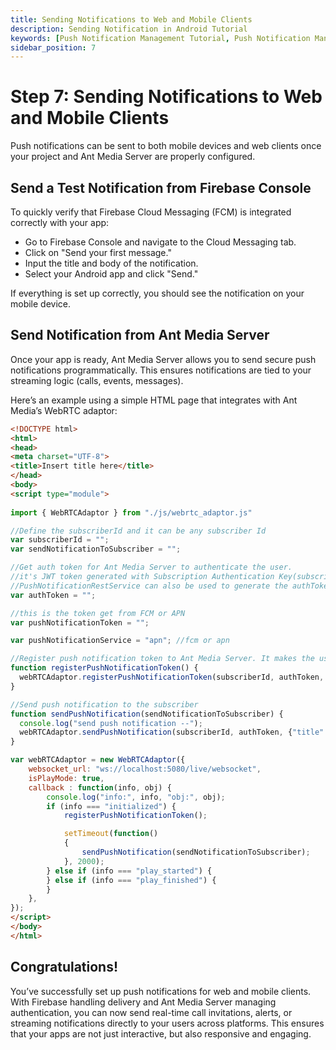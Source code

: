```yaml
---
title: Sending Notifications to Web and Mobile Clients 
description: Sending Notification in Android Tutorial
keywords: [Push Notification Management Tutorial, Push Notification Management, Ant Media Server Documentation, Ant Media Server Tutorials]
sidebar_position: 7
---
```


# Step 7: Sending Notifications to Web and Mobile Clients

Push notifications can be sent to both mobile devices and web clients once your project and Ant Media Server are properly configured.

## Send a Test Notification from Firebase Console

To quickly verify that Firebase Cloud Messaging (FCM) is integrated correctly with your app:

- Go to Firebase Console and navigate to the Cloud Messaging tab.
- Click on "Send your first message."
- Input the title and body of the notification.
- Select your Android app and click "Send."

If everything is set up correctly, you should see the notification on your mobile device.

## Send Notification from Ant Media Server

Once your app is ready, Ant Media Server allows you to send secure push notifications programmatically. This ensures notifications are tied to your streaming logic (calls, events, messages).

Here’s an example using a simple HTML page that integrates with Ant Media’s WebRTC adaptor:

```html
<!DOCTYPE html>
<html>
<head>
<meta charset="UTF-8">
<title>Insert title here</title>
</head>
<body>
<script type="module">
	
import { WebRTCAdaptor } from "./js/webrtc_adaptor.js"

//Define the subscriberId and it can be any subscriber Id
var subscriberId = "";
var sendNotificationToSubscriber = "";

//Get auth token for Ant Media Server to authenticate the user.
//it's JWT token generated with Subscription Authentication Key(subscriptionAuthenticationKey) in Application settings with subscriberId claim  and it's value.
//PushNotificationRestService can also be used to generate the authToken
var authToken = "";

//this is the token get from FCM or APN
var pushNotificationToken = "";

var pushNotificationService = "apn"; //fcm or apn

//Register push notification token to Ant Media Server. It makes the user receive push notification. 
function registerPushNotificationToken() {
  webRTCAdaptor.registerPushNotificationToken(subscriberId, authToken, pushNotificationToken, pushNotificationService);
}

//Send push notification to the subscriber
function sendPushNotification(sendNotificationToSubscriber) {
  console.log("send push notification --");
  webRTCAdaptor.sendPushNotification(subscriberId, authToken, {"title":"This is a test message", "apn-topic":"io.antmedia.ios.webrtc.sample"}, [sendNotificationToSubscriber]);
}

var webRTCAdaptor = new WebRTCAdaptor({
    websocket_url: "ws://localhost:5080/live/websocket",
    isPlayMode: true,
    callback : function(info, obj) {
        console.log("info:", info, "obj:", obj);
        if (info === "initialized") {
            registerPushNotificationToken();

            setTimeout(function() 
			{
                sendPushNotification(sendNotificationToSubscriber);
            }, 2000);
        } else if (info === "play_started") {
        } else if (info === "play_finished") {
        }
    },
}); 
</script>
</body>
</html>
```

## Congratulations!

You’ve successfully set up push notifications for web and mobile clients. With Firebase handling delivery and Ant Media Server managing authentication, you can now send real-time call invitations, alerts, or streaming notifications directly to your users across platforms. This ensures that your apps are not just interactive, but also responsive and engaging.